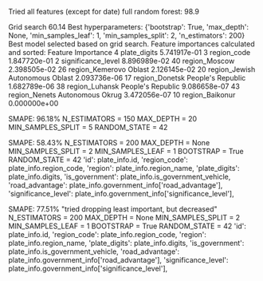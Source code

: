 Tried all features (except for date) full random forest: 98.9

Grid search 60.14 
Best hyperparameters: {'bootstrap': True, 'max_depth': None, 'min_samples_leaf': 1, 'min_samples_split': 2, 'n_estimators': 200}
Best model selected based on grid search.
Feature importances calculated and sorted:
                             Feature    Importance
4                       plate_digits  5.741917e-01
3                        region_code  1.847720e-01
2                 significance_level  8.896989e-02
40                     region_Moscow  2.398505e-02
26            region_Kemerovo Oblast  2.126145e-02
20   region_Jewish Autonomous Oblast  2.093736e-06
17  region_Donetsk People's Republic  1.682789e-06
38  region_Luhansk People's Republic  9.086658e-07
43    region_Nenets Autonomous Okrug  3.472056e-07
10                   region_Baikonur  0.000000e+00

SMAPE: 96.18%
N_ESTIMATORS = 150
MAX_DEPTH = 20
MIN_SAMPLES_SPLIT = 5
RANDOM_STATE = 42

SMAPE: 58.43%
N_ESTIMATORS = 200
MAX_DEPTH = None
MIN_SAMPLES_SPLIT = 2
MIN_SAMPLES_LEAF = 1
BOOTSTRAP = True
RANDOM_STATE = 42
'id': plate_info.id,
'region_code': plate_info.region_code, 
'region': plate_info.region_name,
'plate_digits': plate_info.digits, 
'is_government': plate_info.is_government_vehicle,
'road_advantage': plate_info.government_info['road_advantage'],
'significance_level': plate_info.government_info['significance_level'],

SMAPE: 77.51% "tried dropping least important, but decreased"
N_ESTIMATORS = 200
MAX_DEPTH = None
MIN_SAMPLES_SPLIT = 2
MIN_SAMPLES_LEAF = 1
BOOTSTRAP = True
RANDOM_STATE = 42
'id': plate_info.id,
'region_code': plate_info.region_code, 
'region': plate_info.region_name,
'plate_digits': plate_info.digits, 
'is_government': plate_info.is_government_vehicle,
'road_advantage': plate_info.government_info['road_advantage'],
'significance_level': plate_info.government_info['significance_level'],

